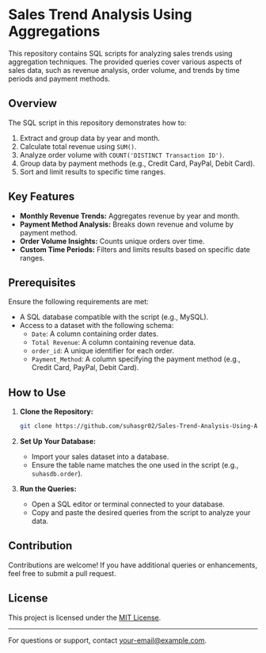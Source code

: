 # Sales Trend Analysis Using Aggregations

This repository contains SQL scripts for analyzing sales trends using aggregation techniques. The provided queries cover various aspects of sales data, such as revenue analysis, order volume, and trends by time periods and payment methods.

## Overview

The SQL script in this repository demonstrates how to:

1. Extract and group data by year and month.
2. Calculate total revenue using `SUM()`.
3. Analyze order volume with `COUNT('DISTINCT Transaction ID')`.
4. Group data by payment methods (e.g., Credit Card, PayPal, Debit Card).
5. Sort and limit results to specific time ranges.

## Key Features

- **Monthly Revenue Trends:** Aggregates revenue by year and month.
- **Payment Method Analysis:** Breaks down revenue and volume by payment method.
- **Order Volume Insights:** Counts unique orders over time.
- **Custom Time Periods:** Filters and limits results based on specific date ranges.

## Prerequisites

Ensure the following requirements are met:

- A SQL database compatible with the script (e.g., MySQL).
- Access to a dataset with the following schema:
  - `Date`: A column containing order dates.
  - `Total Revenue`: A column containing revenue data.
  - `order_id`: A unique identifier for each order.
  - `Payment_Method`: A column specifying the payment method (e.g., Credit Card, PayPal, Debit Card).

## How to Use

1. **Clone the Repository:**
   ```bash
   git clone https://github.com/suhasgr02/Sales-Trend-Analysis-Using-Aggregations//sales-trend-analysis.git
   ```

2. **Set Up Your Database:**
   - Import your sales dataset into a database.
   - Ensure the table name matches the one used in the script (e.g., `suhasdb.order`).

3. **Run the Queries:**
   - Open a SQL editor or terminal connected to your database.
   - Copy and paste the desired queries from the script to analyze your data.


## Contribution

Contributions are welcome! If you have additional queries or enhancements, feel free to submit a pull request.

## License

This project is licensed under the [MIT License](LICENSE).

---

For questions or support, contact [your-email@example.com](mailto:your-email@example.com).
